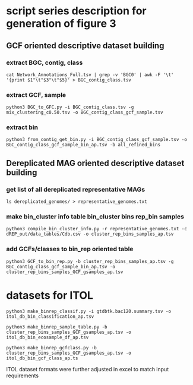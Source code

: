 # script series description for generation of figure 3

## GCF oriented descriptive dataset building

### extract BGC, contig, class

```
cat Network_Annotations_Full.tsv | grep -v 'BGC0' | awk -F '\t' '{print $1"\t"$3"\t"$5}' > BGC_contig_class.tsv
```

### extract GCF, sample
```
python3 BGC_to_GFC.py -i BGC_contig_class.tsv -g mix_clustering_c0.50.tsv -o BGC_contig_class_gcf_sample.tsv
```

### extract bin

```
python3 from_contig_get_bin.py -i BGC_contig_class_gcf_sample.tsv -o BGC_contig_class_gcf_sample_bin_ap.tsv -b all_refined_bins
```

## Dereplicated MAG oriented descriptive dataset building

### get list of all dereplicated representative MAGs

```
ls dereplicated_genomes/ > representative_genomes.txt
```

### make bin_cluster info table bin_cluster bins rep_bin samples

```
python3 compile_bin_cluster_info.py -r representative_genomes.txt -c dREP_out/data_tables/Cdb.csv -o cluster_rep_bins_samples_ap.tsv
```

### add GCFs/classes to bin_rep oriented table

```
python3 GCF_to_bin_rep.py -b cluster_rep_bins_samples_ap.tsv -g BGC_contig_class_gcf_sample_bin_ap.tsv -o cluster_rep_bins_samples_GCF_gsamples_ap.tsv
```

# datasets for ITOL

```
python3 make_binrep_classif.py -i gtdbtk.bac120.summary.tsv -o itol_db_bin_classification_ap.tsv
```

```
python3 make_binrep_sample_table.py -b cluster_rep_bins_samples_GCF_gsamples_ap.tsv -o itol_db_bin_ecosample_df_ap.tsv
```

```
python3 make_binrep_gcfclass.py -b cluster_rep_bins_samples_GCF_gsamples_ap.tsv -o itol_db_bin_gcf_class_ap.ts
```

ITOL dataset formats were further adjusted in excel to match input requirements